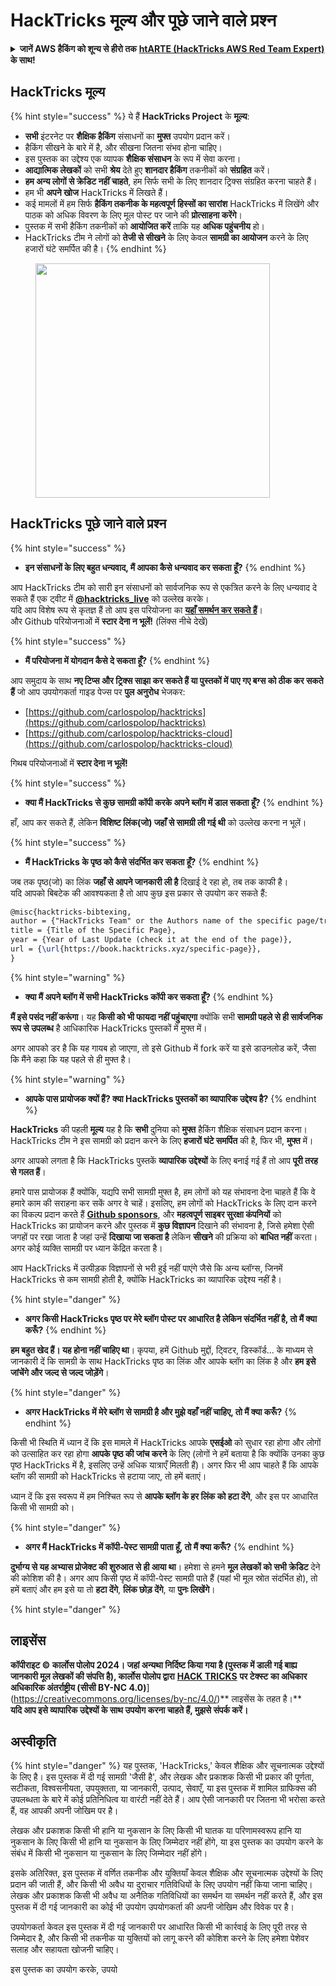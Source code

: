 # HackTricks मूल्य और पूछे जाने वाले प्रश्न

<details>

<summary><strong>जानें AWS हैकिंग को शून्य से हीरो तक</strong> <a href="https://training.hacktricks.xyz/courses/arte"><strong>htARTE (HackTricks AWS Red Team Expert)</strong></a><strong> के साथ!</strong></summary>

HackTricks का समर्थन करने के अन्य तरीके:

* यदि आप अपनी **कंपनी का विज्ञापन HackTricks में देखना चाहते हैं** या **HackTricks को PDF में डाउनलोड करना चाहते हैं** तो [**सदस्यता योजनाएं देखें**](https://github.com/sponsors/carlospolop)!
* [**आधिकारिक PEASS और HackTricks स्वैग**](https://peass.creator-spring.com) प्राप्त करें
* हमारे विशेष [**NFTs**](https://opensea.io/collection/the-peass-family) कलेक्शन, [**The PEASS Family**](https://opensea.io/collection/the-peass-family) खोजें
* **शामिल हों** 💬 [**Discord समूह**](https://discord.gg/hRep4RUj7f) या [**टेलीग्राम समूह**](https://t.me/peass) या **मेरा** ट्विटर **पर फॉलो** करें 🐦 [**@carlospolopm**](https://twitter.com/carlospolopm)**।**
* **अपने हैकिंग ट्रिक्स साझा करें, HackTricks** को PRs जमा करके**](https://github.com/carlospolop/hacktricks) और [**HackTricks Cloud**](https://github.com/carlospolop/hacktricks-cloud) github repos में।

</details>

## HackTricks मूल्य

{% hint style="success" %}
ये हैं **HackTricks Project** के **मूल्य**:

* **सभी** इंटरनेट पर **शैक्षिक हैकिंग** संसाधनों का **मुफ्त** उपयोग प्रदान करें।
* हैकिंग सीखने के बारे में है, और सीखना जितना संभव होना चाहिए।
* इस पुस्तक का उद्देश्य एक व्यापक **शैक्षिक संसाधन** के रूप में सेवा करना।
* **आद्यात्मिक लेखकों** को सभी **श्रेय** देते हुए **शानदार हैकिंग** तकनीकों को **संग्रहित** करें।
* **हम अन्य लोगों से क्रेडिट नहीं चाहते**, हम सिर्फ सभी के लिए शानदार ट्रिक्स संग्रहित करना चाहते हैं।
* हम भी **अपने खोज** HackTricks में लिखते हैं।
* कई मामलों में हम सिर्फ **हैकिंग तकनीक के महत्वपूर्ण हिस्सों का सारांश** HackTricks में लिखेंगे और पाठक को अधिक विवरण के लिए मूल पोस्ट पर जाने की **प्रोत्साहना करेंगे**।
* पुस्तक में सभी हैकिंग तकनीकों को **आयोजित करें** ताकि यह **अधिक पहुंचनीय** हो।
* HackTricks टीम ने लोगों को **तेजी से सीखने** के लिए केवल **सामग्री का आयोजन** करने के लिए हजारों घंटे समर्पित की है।
{% endhint %}

<figure><img src="../.gitbook/assets/hack tricks gif.gif" alt="" width="375"><figcaption></figcaption></figure>

## HackTricks पूछे जाने वाले प्रश्न

{% hint style="success" %}
* **इन संसाधनों के लिए बहुत धन्यवाद, मैं आपका कैसे धन्यवाद कर सकता हूँ?**
{% endhint %}

आप HackTricks टीम को सारी इन संसाधनों को सार्वजनिक रूप से एकत्रित करने के लिए धन्यवाद दे सकते हैं एक ट्वीट में [**@hacktricks\_live**](https://twitter.com/hacktricks\_live) को उल्लेख करके।\
यदि आप विशेष रूप से कृतज्ञ हैं तो आप इस परियोजना का [**यहाँ समर्थन कर सकते हैं**](https://github.com/sponsors/carlospolop)।\
और Github परियोजनाओं में **स्टार देना न भूलें!** (लिंक्स नीचे देखें)

{% hint style="success" %}
* **मैं परियोजना में योगदान कैसे दे सकता हूँ?**
{% endhint %}

आप समुदाय के साथ **नए टिप्स और ट्रिक्स साझा कर सकते हैं या पुस्तकों में पाए गए बग्स को ठीक कर सकते हैं** जो आप उपयोगकर्ता गाइड पेज्स पर **पुल अनुरोध** भेजकर:

* [https://github.com/carlospolop/hacktricks](https://github.com/carlospolop/hacktricks)
* [https://github.com/carlospolop/hacktricks-cloud](https://github.com/carlospolop/hacktricks-cloud)

गिथब परियोजनाओं में **स्टार देना न भूलें!**

{% hint style="success" %}
* **क्या मैं HackTricks से कुछ सामग्री कॉपी करके अपने ब्लॉग में डाल सकता हूँ?**
{% endhint %}

हाँ, आप कर सकते हैं, लेकिन **विशिष्ट लिंक(जो) जहाँ से सामग्री ली गई थी** को उल्लेख करना न भूलें।

{% hint style="success" %}
* **मैं HackTricks के पृष्ठ को कैसे संदर्भित कर सकता हूँ?**
{% endhint %}

जब तक पृष्ठ(जो) का लिंक **जहाँ से आपने जानकारी ली है** दिखाई दे रहा हो, तब तक काफी है।\
यदि आपको बिबटेक की आवश्यकता है तो आप कुछ इस प्रकार से उपयोग कर सकते हैं:
```latex
@misc{hacktricks-bibtexing,
author = {"HackTricks Team" or the Authors name of the specific page/trick},
title = {Title of the Specific Page},
year = {Year of Last Update (check it at the end of the page)},
url = {\url{https://book.hacktricks.xyz/specific-page}},
}
```
{% hint style="warning" %}
* **क्या मैं अपने ब्लॉग में सभी HackTricks कॉपी कर सकता हूँ?**
{% endhint %}

**मैं इसे पसंद नहीं करूंगा**। यह **किसी को भी फायदा नहीं पहुंचाएगा** क्योंकि सभी **सामग्री पहले से ही सार्वजनिक रूप से उपलब्ध** है आधिकारिक HackTricks पुस्तकों में मुफ्त में।

अगर आपको डर है कि यह गायब हो जाएगा, तो इसे Github में fork करें या इसे डाउनलोड करें, जैसा कि मैंने कहा कि यह पहले से ही मुफ्त है।

{% hint style="warning" %}
* **आपके पास प्रायोजक क्यों हैं? क्या HackTricks पुस्तकों का व्यापारिक उद्देश्य है?**
{% endhint %}

**HackTricks** की पहली **मूल्य** यह है कि **सभी** दुनिया को **मुफ्त** हैकिंग शैक्षिक संसाधन प्रदान करना। HackTricks टीम ने इस सामग्री को प्रदान करने के लिए **हजारों घंटे समर्पित** की है, फिर भी, **मुफ्त** में।

अगर आपको लगता है कि HackTricks पुस्तकें **व्यापारिक उद्देश्यों** के लिए बनाई गई हैं तो आप **पूरी तरह से गलत हैं**।

हमारे पास प्रायोजक हैं क्योंकि, यद्यपि सभी सामग्री मुफ्त है, हम लोगों को यह संभावना देना चाहते हैं कि वे हमारे काम की सराहना कर सकें अगर वे चाहें। इसलिए, हम लोगों को HackTricks के लिए दान करने का विकल्प प्रदान करते हैं [**Github sponsors**](https://github.com/sponsors/carlospolop), और **महत्वपूर्ण साइबर सुरक्षा कंपनियों** को HackTricks का प्रायोजन करने और पुस्तक में **कुछ विज्ञापन** दिखाने की संभावना है, जिसे हमेशा ऐसी जगहों पर रखा जाता है जहां उन्हें **दिखाया जा सकता है** लेकिन **सीखने** की प्रक्रिया को **बाधित नहीं** करता। अगर कोई व्यक्ति सामग्री पर ध्यान केंद्रित करता है।

आप HackTricks में उत्पीड़क विज्ञापनों से भरी हुई नहीं पाएंगे जैसे कि अन्य ब्लॉग्स, जिनमें HackTricks से कम सामग्री होती है, क्योंकि HackTricks का व्यापारिक उद्देश्य नहीं है।

{% hint style="danger" %}
* **अगर किसी HackTricks पृष्ठ पर मेरे ब्लॉग पोस्ट पर आधारित है लेकिन संदर्भित नहीं है, तो मैं क्या करूँ?**
{% endhint %}

**हम बहुत खेद हैं। यह होना नहीं चाहिए था**। कृपया, हमें Github मुद्दों, ट्विटर, डिस्कॉर्ड... के माध्यम से जानकारी दें कि सामग्री के साथ HackTricks पृष्ठ का लिंक और आपके ब्लॉग का लिंक है और **हम इसे जांचेंगे और जल्द से जल्द जोड़ेंगे**।

{% hint style="danger" %}
* **अगर HackTricks में मेरे ब्लॉग से सामग्री है और मुझे वहाँ नहीं चाहिए, तो मैं क्या करूँ?**
{% endhint %}

किसी भी स्थिति में ध्यान दें कि इस मामले में HackTricks आपके **एसईओ** को सुधार रहा होगा और लोगों को उत्साहित कर रहा होगा **आपके पृष्ठ की जांच करने** के लिए (लोगों ने हमें बताया है कि क्योंकि उनका कुछ पृष्ठ HackTricks में है, इसलिए उन्हें अधिक यात्राएँ मिलती हैं)। अगर फिर भी आप चाहते हैं कि आपके ब्लॉग की सामग्री को HackTricks से हटाया जाए, तो हमें बताएं।

ध्यान दें कि इस स्वरूप में हम निश्चित रूप से **आपके ब्लॉग के हर लिंक को हटा देंगे**, और इस पर आधारित किसी भी सामग्री को।

{% hint style="danger" %}
* **अगर मैं HackTricks में कॉपी-पेस्ट सामग्री पाता हूँ, तो मैं क्या करूँ?**
{% endhint %}

**दुर्भाग्य से यह अभ्यास प्रोजेक्ट की शुरुआत से ही आया था**। हमेशा से हमने **मूल लेखकों को सभी क्रेडिट** देने की कोशिश की है। अगर आप किसी पृष्ठ में कॉपी-पेस्ट सामग्री पाते हैं (यहां भी मूल स्रोत संदर्भित हो), तो हमें बताएं और हम इसे या तो **हटा देंगे**, **लिंक छोड़ देंगे**, या **पुनः लिखेंगे**।

{% hint style="danger" %}

## लाइसेंस

**कॉपीराइट © कार्लोस पोलोप 2024। जहां अन्यथा निर्दिष्ट किया गया है (पुस्तक में डाली गई बाह्य जानकारी मूल लेखकों की संपत्ति है), कार्लोस पोलोप द्वारा** [**HACK TRICKS**](https://github.com/carlospolop/hacktricks) **पर टेक्स्ट** **का अधिकार** **अधिकारिक अंतर्राष्ट्रीय (सीसी BY-NC 4.0)**](https://creativecommons.org/licenses/by-nc/4.0/)** लाइसेंस के तहत है।**\
**यदि आप इसे व्यापारिक उद्देश्यों के साथ उपयोग करना चाहते हैं, मुझसे संपर्क करें।**

## **अस्वीकृति**

{% hint style="danger" %}
यह पुस्तक, 'HackTricks,' केवल शैक्षिक और सूचनात्मक उद्देश्यों के लिए है। इस पुस्तक में दी गई सामग्री 'जैसी है', और लेखक और प्रकाशक किसी भी प्रकार की पूर्णता, सटीकता, विश्वसनीयता, उपयुक्तता, या जानकारी, उत्पाद, सेवाएँ, या इस पुस्तक में शामिल ग्राफिक्स की उपलब्धता के बारे में कोई प्रतिनिधित्व या वारंटी नहीं देते हैं। आप ऐसी जानकारी पर जितना भी भरोसा करते हैं, वह आपकी अपनी जोखिम पर है।

लेखक और प्रकाशक किसी भी हानि या नुकसान के लिए किसी भी घातक या परिणामस्वरूप हानि या नुकसान के लिए किसी भी हानि या नुकसान के लिए जिम्मेदार नहीं होंगे, या इस पुस्तक का उपयोग करने के संबंध में किसी भी नुकसान या नुकसान के लिए जिम्मेदार नहीं होंगे।

इसके अतिरिक्त, इस पुस्तक में वर्णित तकनीक और युक्तियाँ केवल शैक्षिक और सूचनात्मक उद्देश्यों के लिए प्रदान की जाती हैं, और किसी भी अवैध या दुराचार गतिविधियों के लिए उपयोग नहीं किया जाना चाहिए। लेखक और प्रकाशक किसी भी अवैध या अनैतिक गतिविधियों का समर्थन या समर्थन नहीं करते हैं, और इस पुस्तक में दी गई जानकारी का कोई भी उपयोग उपयोगकर्ता की अपनी जोखिम और विवेक पर है।

उपयोगकर्ता केवल इस पुस्तक में दी गई जानकारी पर आधारित किसी भी कार्रवाई के लिए पूरी तरह से जिम्मेदार है, और किसी भी तकनीक या युक्तियों को लागू करने की कोशिश करने के लिए हमेशा पेशेवर सलाह और सहायता खोजनी चाहिए।

इस पुस्तक का उपयोग करके, उपयो
